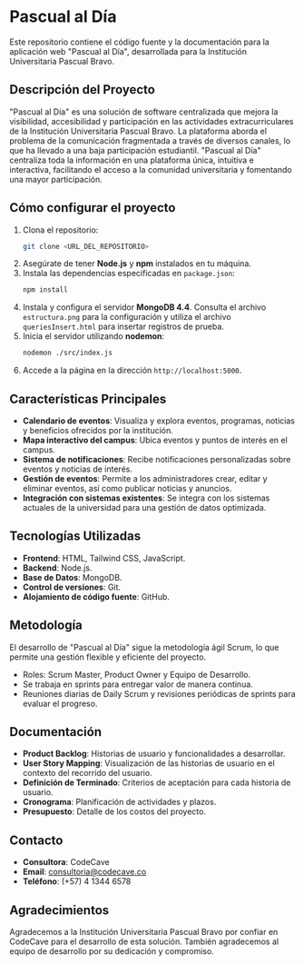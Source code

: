 # Pascual al Día

Este repositorio contiene el código fuente y la documentación para la aplicación web "Pascual al Día", desarrollada para la Institución Universitaria Pascual Bravo.

## Descripción del Proyecto

"Pascual al Día" es una solución de software centralizada que mejora la visibilidad, accesibilidad y participación en las actividades extracurriculares de la Institución Universitaria Pascual Bravo. La plataforma aborda el problema de la comunicación fragmentada a través de diversos canales, lo que ha llevado a una baja participación estudiantil. "Pascual al Día" centraliza toda la información en una plataforma única, intuitiva e interactiva, facilitando el acceso a la comunidad universitaria y fomentando una mayor participación.

## Cómo configurar el proyecto

1. Clona el repositorio:
   ```bash
   git clone <URL_DEL_REPOSITORIO>
   ```
2. Asegúrate de tener **Node.js** y **npm** instalados en tu máquina.
3. Instala las dependencias especificadas en `package.json`:
   ```bash
   npm install
   ```
4. Instala y configura el servidor **MongoDB 4.4**. Consulta el archivo `estructura.png` para la configuración y utiliza el archivo `queriesInsert.html` para insertar registros de prueba.
5. Inicia el servidor utilizando **nodemon**:
   ```bash
   nodemon ./src/index.js
   ```
6. Accede a la página en la dirección `http://localhost:5000`.

## Características Principales

- **Calendario de eventos**: Visualiza y explora eventos, programas, noticias y beneficios ofrecidos por la institución.
- **Mapa interactivo del campus**: Ubica eventos y puntos de interés en el campus.
- **Sistema de notificaciones**: Recibe notificaciones personalizadas sobre eventos y noticias de interés.
- **Gestión de eventos**: Permite a los administradores crear, editar y eliminar eventos, así como publicar noticias y anuncios.
- **Integración con sistemas existentes**: Se integra con los sistemas actuales de la universidad para una gestión de datos optimizada.

## Tecnologías Utilizadas

- **Frontend**: HTML, Tailwind CSS, JavaScript.
- **Backend**: Node.js.
- **Base de Datos**: MongoDB.
- **Control de versiones**: Git.
- **Alojamiento de código fuente**: GitHub.

## Metodología

El desarrollo de "Pascual al Día" sigue la metodología ágil Scrum, lo que permite una gestión flexible y eficiente del proyecto.

- Roles: Scrum Master, Product Owner y Equipo de Desarrollo.
- Se trabaja en sprints para entregar valor de manera continua.
- Reuniones diarias de Daily Scrum y revisiones periódicas de sprints para evaluar el progreso.

## Documentación

- **Product Backlog**: Historias de usuario y funcionalidades a desarrollar.
- **User Story Mapping**: Visualización de las historias de usuario en el contexto del recorrido del usuario.
- **Definición de Terminado**: Criterios de aceptación para cada historia de usuario.
- **Cronograma**: Planificación de actividades y plazos.
- **Presupuesto**: Detalle de los costos del proyecto.

## Contacto

- **Consultora**: CodeCave
- **Email**: consultoria@codecave.co
- **Teléfono**: (+57) 4 1344 6578

## Agradecimientos

Agradecemos a la Institución Universitaria Pascual Bravo por confiar en CodeCave para el desarrollo de esta solución. También agradecemos al equipo de desarrollo por su dedicación y compromiso.
